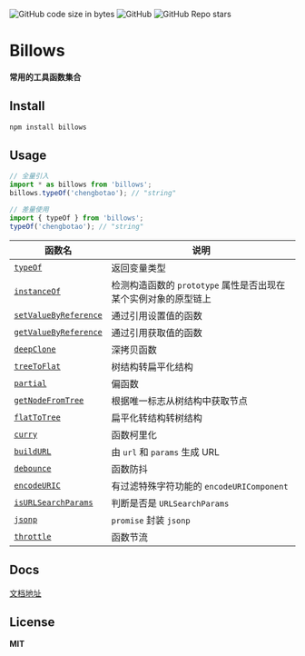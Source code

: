 <!--
 * @Author: Chengbotao
 * @Date: 2022-06-13 23:52:33
-->

![GitHub code size in bytes](https://img.shields.io/github/languages/code-size/chengbotao/billows)
![GitHub](https://img.shields.io/github/license/chengbotao/billows)
![GitHub Repo stars](https://img.shields.io/github/stars/chengbotao/billows)

# Billows

**常用的工具函数集合**

## Install

```bash
npm install billows
```

## Usage

```ts
// 全量引入
import * as billows from 'billows';
billows.typeOf('chengbotao'); // "string"

// 差量使用
import { typeOf } from 'billows';
typeOf('chengbotao'); // "string"
```

| 函数名                                                                                            | 说明                                                            |
| ------------------------------------------------------------------------------------------------- | --------------------------------------------------------------- |
| [`typeOf`](https://chengbotao.github.io/chengbotao/billows/typeOf.html)                           | 返回变量类型                                                    |
| [`instanceOf`](https://chengbotao.github.io/chengbotao/billows/instanceOf.html)                   | 检测构造函数的 `prototype` 属性是否出现在某个实例对象的原型链上 |
| [`setValueByReference`](https://chengbotao.github.io/chengbotao/billows/setValueByReference.html) | 通过引用设置值的函数                                            |
| [`getValueByReference`](https://chengbotao.github.io/chengbotao/billows/getValueByReference.html) | 通过引用获取值的函数                                            |
| [`deepClone`](https://chengbotao.github.io/chengbotao/billows/deepClone.html)                     | 深拷贝函数                                                      |
| [`treeToFlat`](https://chengbotao.github.io/chengbotao/billows/treeToFlat.html)                   | 树结构转扁平化结构                                              |
| [`partial`](https://chengbotao.github.io/chengbotao/billows/partial.html)                         | 偏函数                                                          |
| [`getNodeFromTree`](https://chengbotao.github.io/chengbotao/billows/getNodeFromTree.html)         | 根据唯一标志从树结构中获取节点                                  |
| [`flatToTree`](https://chengbotao.github.io/chengbotao/billows/flatToTree.html)                   | 扁平化转结构转树结构                                            |
| [`curry`](https://chengbotao.github.io/chengbotao/billows/curry.html)                             | 函数柯里化                                                      |
| [`buildURL`](https://chengbotao.github.io/chengbotao/billows/buildURL.html)                       | 由 `url` 和 `params` 生成 URL                                   |
| [`debounce`](https://chengbotao.github.io/chengbotao/billows/debounce.html)                       | 函数防抖                                                        |
| [`encodeURIC`](https://chengbotao.github.io/chengbotao/billows/encodeURIC.html) | 有过滤特殊字符功能的 `encodeURIComponent`                       |
| [`isURLSearchParams`](https://chengbotao.github.io/chengbotao/billows/isURLSearchParams.html)     | 判断是否是 `URLSearchParams`                                    |
| [`jsonp`](https://chengbotao.github.io/chengbotao/billows/jsonp.html)                             | `promise` 封装 `jsonp`                                          |
| [`throttle`](https://chengbotao.github.io/chengbotao/billows/throttle.html)                       | 函数节流                                                        |

## Docs

[文档地址](https://chengbotao.github.io/chengbotao/billows)

## License

**MIT**
